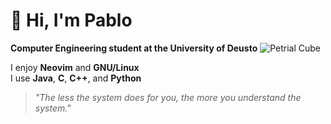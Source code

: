 # 👋 Hi, I'm Pablo

**Computer Engineering student at the University of Deusto**
![Petrial Cube](https://upload.wikimedia.org/wikipedia/commons/c/ce/Petrial_cube.gif)


I enjoy **Neovim** and **GNU/Linux**  
I use **Java**, **C**, **C++**, and **Python**

> _"The less the system does for you, the more you understand the system."_
